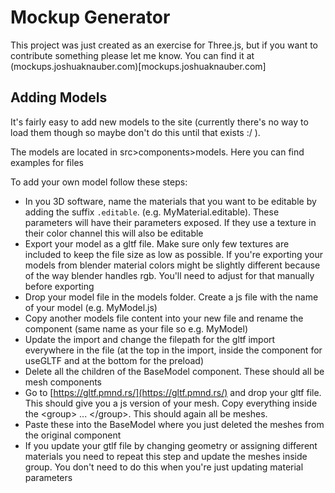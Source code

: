 # Mockup Generator

This project was just created as an exercise for Three.js, but if you want to contribute something please let me know. You can find it at (mockups.joshuaknauber.com)[mockups.joshuaknauber.com]

## Adding Models

It's fairly easy to add new models to the site (currently there's no way to load them though so maybe don't do this until that exists :/ ).

The models are located in src>components>models. Here you can find examples for files

To add your own model follow these steps:

- In you 3D software, name the materials that you want to be editable by adding the suffix `.editable`. (e.g. MyMaterial.editable). These parameters will have their parameters exposed. If they use a texture in their color channel this will also be editable
- Export your model as a gltf file. Make sure only few textures are included to keep the file size as low as possible. If you're exporting your models from blender material colors might be slightly different because of the way blender handles rgb. You'll need to adjust for that manually before exporting
- Drop your model file in the models folder. Create a js file with the name of your model (e.g. MyModel.js)
- Copy another models file content into your new file and rename the component (same name as your file so e.g. MyModel)
- Update the import and change the filepath for the gltf import everywhere in the file (at the top in the import, inside the component for useGLTF and at the bottom for the preload)
- Delete all the children of the BaseModel component. These should all be mesh components
- Go to [https://gltf.pmnd.rs/](https://gltf.pmnd.rs/) and drop your gltf file. This should give you a js version of your mesh. Copy everything inside the  \<group> ... <\/group>. This should again all be meshes.
- Paste these into the BaseModel where you just deleted the meshes from the original component
- If you update your gtlf file by changing geometry or assigning different materials you need to repeat this step and update the meshes inside group. You don't need to do this when you're just updating material parameters
